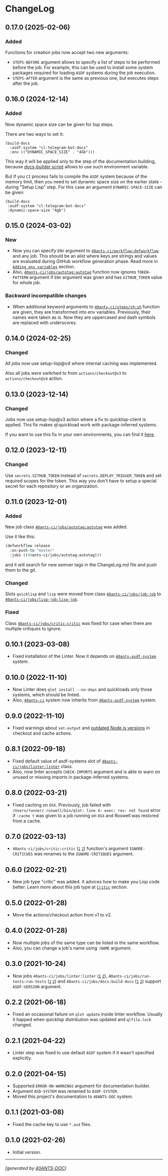 <a id="x-2840ANTS-CI-DOCS-2FCHANGELOG-3A-40CHANGELOG-2040ANTS-DOC-2FLOCATIVES-3ASECTION-29"></a>

# ChangeLog

<a id="x-2840ANTS-CI-DOCS-2FCHANGELOG-3A-3A-7C0-2E17-2E0-7C-2040ANTS-DOC-2FLOCATIVES-3ASECTION-29"></a>

## 0.17.0 (2025-02-06)

<a id="added"></a>

### Added

Functions for creation jobs now accept two new arguments:

* `STEPS-BEFORE` argument allows to specify a list of steps to be performed before the job. For example, this can be used to install some system packages required for loading `ASDF` systems during the job execution.
* `STEPS-AFTER` argument is the same as previous one, but executes steps after the job.

<a id="x-2840ANTS-CI-DOCS-2FCHANGELOG-3A-3A-7C0-2E16-2E0-7C-2040ANTS-DOC-2FLOCATIVES-3ASECTION-29"></a>

## 0.16.0 (2024-12-14)

<a id="added"></a>

### Added

Now dynamic space size can be given for lisp steps.

There are two ways to set it:

```
(build-docs
  :asdf-system "cl-telegram-bot-docs"
  :env (("DYNAMIC_SPACE_SIZE" . "4Gb")))
```
This way it will be applied only to the step of the documentation building,
because [docs-builder script][843b] allows to use
such environment variable.

But if you `CI` process fails to compile the `ASDF` system because of the memory limit,
then you need to set dynamic space size on the earlier state - during "Setup Lisp"
step. For this case an argument `DYNAMIC-SPACE-SIZE` can be given:

```
(build-docs
 :asdf-system "cl-telegram-bot-docs"
 :dynamic-space-size "4gb")
```
<a id="x-2840ANTS-CI-DOCS-2FCHANGELOG-3A-3A-7C0-2E15-2E0-7C-2040ANTS-DOC-2FLOCATIVES-3ASECTION-29"></a>

## 0.15.0 (2024-03-02)

<a id="new"></a>

### New

* Now you can specify `ENV` argument to [`40ants-ci/workflow:defworkflow`][95ea] and any job. This should be an alist where keys are strings and values are evaluated during GitHub workflow generation phase. Read more in [`Adding env variables`][ff55] section.
* Also, [`40ants-ci/jobs/autotag:autotag`][dcc3] function now ignores `TOKEN-PATTERN` argument if `ENV` argument was given and has `GITHUB_TOKEN` value for whole job.

<a id="backward-incompatible-changes"></a>

### Backward incompatible changes

* When additional keyword arguments to [`40ants-ci/steps/sh:sh`][4d70] function are given, they are transformed into env variables. Previously, their names were taken as is. Now they are uppercased and dash symbols are replaced with underscores.

<a id="x-2840ANTS-CI-DOCS-2FCHANGELOG-3A-3A-7C0-2E14-2E0-7C-2040ANTS-DOC-2FLOCATIVES-3ASECTION-29"></a>

## 0.14.0 (2024-02-25)

<a id="changed"></a>

### Changed

All jobs now use setup-lisp@v4 where internal caching was implemented.

Also all jobs were switched to from `actions/checkout@v3` to `actions/checkout@v4` action.

<a id="x-2840ANTS-CI-DOCS-2FCHANGELOG-3A-3A-7C0-2E13-2E0-7C-2040ANTS-DOC-2FLOCATIVES-3ASECTION-29"></a>

## 0.13.0 (2023-12-14)

<a id="changed"></a>

### Changed

Jobs now use setup-lisp@v3 action where a fix to quicklisp-client is applied.
This fix makes ql:quickload work with package-inferred systems.

If you want to use this fix in your own environments, you can find
it [here][64c0].

<a id="x-2840ANTS-CI-DOCS-2FCHANGELOG-3A-3A-7C0-2E12-2E0-7C-2040ANTS-DOC-2FLOCATIVES-3ASECTION-29"></a>

## 0.12.0 (2023-12-11)

<a id="changed"></a>

### Changed

Use `secrets.GITHUB_TOKEN` instead of `secrets.DEPLOY_TRIGGER_TOKEN` and set required scopes for the token.
This way you don't have to setup a special secret for each repository or an organization.

<a id="x-2840ANTS-CI-DOCS-2FCHANGELOG-3A-3A-7C0-2E11-2E0-7C-2040ANTS-DOC-2FLOCATIVES-3ASECTION-29"></a>

## 0.11.0 (2023-12-01)

<a id="added"></a>

### Added

New job class [`40ants-ci/jobs/autotag:autotag`][1b03] was added.

Use it like this:

```lisp
(defworkflow release
  :on-push-to "master"
  :jobs ((40ants-ci/jobs/autotag:autotag)))
```
and it will search for new semver tags in the ChangeLog.md file and push them to the git.

<a id="changed"></a>

### Changed

Slots `quicklisp` and `lisp` were moved from class [`40ants-ci/jobs/job:job`][17c5] to [`40ants-ci/jobs/lisp-job:lisp-job`][2f4c].

<a id="fixed"></a>

### Fixed

Class [`40ants-ci/jobs/critic:critic`][cd00] was fixed for case when there are multiple critiques to ignore.

<a id="x-2840ANTS-CI-DOCS-2FCHANGELOG-3A-3A-7C0-2E10-2E1-7C-2040ANTS-DOC-2FLOCATIVES-3ASECTION-29"></a>

## 0.10.1 (2023-03-08)

* Fixed installation of the Linter. Now it depends on [`40ants-asdf-system`][d2a8] system.

<a id="x-2840ANTS-CI-DOCS-2FCHANGELOG-3A-3A-7C0-2E10-2E0-7C-2040ANTS-DOC-2FLOCATIVES-3ASECTION-29"></a>

## 0.10.0 (2022-11-10)

* Now Linter does `qlot install --no-deps` and quickloads only those systems, which should be linted.
* Also, [`40ants-ci`][b171] system now inherits from [`40ants-asdf-system`][d2a8] system.

<a id="x-2840ANTS-CI-DOCS-2FCHANGELOG-3A-3A-7C0-2E9-2E0-7C-2040ANTS-DOC-2FLOCATIVES-3ASECTION-29"></a>

## 0.9.0 (2022-11-10)

* Fixed warnings about `set-output` and [outdated Node.js versions][22b4] in checkout and cache actions.

<a id="x-2840ANTS-CI-DOCS-2FCHANGELOG-3A-3A-7C0-2E8-2E1-7C-2040ANTS-DOC-2FLOCATIVES-3ASECTION-29"></a>

## 0.8.1 (2022-09-18)

* Fixed default value of asdf-systems slot of [`40ants-ci/jobs/linter:linter`][8918] class.
* Also, now linter accepts `CHECK-IMPORTS` argument and is able to warn on unused or missing imports in package-inferred systems.

<a id="x-2840ANTS-CI-DOCS-2FCHANGELOG-3A-3A-7C0-2E8-2E0-7C-2040ANTS-DOC-2FLOCATIVES-3ASECTION-29"></a>

## 0.8.0 (2022-03-21)

* Fixed caching on `OSX`. Previously, job failed with
`/Users/runner/.roswell/bin/qlot: line 4: exec: ros: not found` error
if `:cache t` was given to a job running on `OSX` and Roswell was restored from a cache.

<a id="x-2840ANTS-CI-DOCS-2FCHANGELOG-3A-3A-7C0-2E7-2E0-7C-2040ANTS-DOC-2FLOCATIVES-3ASECTION-29"></a>

## 0.7.0 (2022-03-13)

* `40ants-ci/jobs/critic:critic` ([`1`][cd00] [`2`][484a]) function's argument `IGNORE-CRITICUES` was
renames to the `IGNORE-CRITIQUES` argument.

<a id="x-2840ANTS-CI-DOCS-2FCHANGELOG-3A-3A-7C0-2E6-2E0-7C-2040ANTS-DOC-2FLOCATIVES-3ASECTION-29"></a>

## 0.6.0 (2022-02-21)

* New job type "critic" was added. It advices how to make you Lisp code better.
Learn more about this job type at [`Critic`][371b] section.

<a id="x-2840ANTS-CI-DOCS-2FCHANGELOG-3A-3A-7C0-2E5-2E0-7C-2040ANTS-DOC-2FLOCATIVES-3ASECTION-29"></a>

## 0.5.0 (2022-01-28)

* Move the actions/checkout action from v1 to v2.

<a id="x-2840ANTS-CI-DOCS-2FCHANGELOG-3A-3A-7C0-2E4-2E0-7C-2040ANTS-DOC-2FLOCATIVES-3ASECTION-29"></a>

## 0.4.0 (2022-01-28)

* Now multiple jobs of the same type can be listed in the same workflow.
* Also, you can change a job's name using `:NAME` argument.

<a id="x-2840ANTS-CI-DOCS-2FCHANGELOG-3A-3A-7C0-2E3-2E0-7C-2040ANTS-DOC-2FLOCATIVES-3ASECTION-29"></a>

## 0.3.0 (2021-10-24)

* Now jobs `40ants-ci/jobs/linter:linter` ([`1`][8918] [`2`][523a]), `40ants-ci/jobs/run-tests:run-tests` ([`1`][6cb7] [`2`][e35d]) and `40ants-ci/jobs/docs:build-docs` ([`1`][1ddb] [`2`][13b8])
support `ASDF-VERSION` argument.

<a id="x-2840ANTS-CI-DOCS-2FCHANGELOG-3A-3A-7C0-2E2-2E2-7C-2040ANTS-DOC-2FLOCATIVES-3ASECTION-29"></a>

## 0.2.2 (2021-06-18)

* Fixed an occasional failure on `qlot update` inside linter workflow.
Usually it happed when quicklisp distribution was updated and `qlfile.lock`
changed.

<a id="x-2840ANTS-CI-DOCS-2FCHANGELOG-3A-3A-7C0-2E2-2E1-7C-2040ANTS-DOC-2FLOCATIVES-3ASECTION-29"></a>

## 0.2.1 (2021-04-22)

* Linter step was fixed to use default
`ASDF` system if it wasn't specified explicitly.

<a id="x-2840ANTS-CI-DOCS-2FCHANGELOG-3A-3A-7C0-2E2-2E0-7C-2040ANTS-DOC-2FLOCATIVES-3ASECTION-29"></a>

## 0.2.0 (2021-04-15)

* Supported `ERROR-ON-WARNINGS` argument for documentation builder.
* Argument `ASD-SYSTEM` was renamed to `ASDF-SYSTEM`.
* Moved this project's documentation to `40ANTS-DOC` system.

<a id="x-2840ANTS-CI-DOCS-2FCHANGELOG-3A-3A-7C0-2E1-2E1-7C-2040ANTS-DOC-2FLOCATIVES-3ASECTION-29"></a>

## 0.1.1 (2021-03-08)

* Fixed the cache key to use `*.asd` files.

<a id="x-2840ANTS-CI-DOCS-2FCHANGELOG-3A-3A-7C0-2E1-2E0-7C-2040ANTS-DOC-2FLOCATIVES-3ASECTION-29"></a>

## 0.1.0 (2021-02-26)

* Initial version.


[d2a8]: /home/runner/work/40ants-asdf-system/40ants-asdf-system/docs/build/#x-28-23A-28-2818-29-20BASE-CHAR-20-2E-20-2240ants-asdf-system-22-29-20ASDF-2FSYSTEM-3ASYSTEM-29
[b171]: https://40ants.com/ci/#x-28-23A-28-289-29-20BASE-CHAR-20-2E-20-2240ants-ci-22-29-20ASDF-2FSYSTEM-3ASYSTEM-29
[1b03]: https://40ants.com/ci/#x-2840ANTS-CI-2FJOBS-2FAUTOTAG-3AAUTOTAG-20CLASS-29
[dcc3]: https://40ants.com/ci/#x-2840ANTS-CI-2FJOBS-2FAUTOTAG-3AAUTOTAG-20FUNCTION-29
[cd00]: https://40ants.com/ci/#x-2840ANTS-CI-2FJOBS-2FCRITIC-3ACRITIC-20CLASS-29
[484a]: https://40ants.com/ci/#x-2840ANTS-CI-2FJOBS-2FCRITIC-3ACRITIC-20FUNCTION-29
[1ddb]: https://40ants.com/ci/#x-2840ANTS-CI-2FJOBS-2FDOCS-3ABUILD-DOCS-20CLASS-29
[13b8]: https://40ants.com/ci/#x-2840ANTS-CI-2FJOBS-2FDOCS-3ABUILD-DOCS-20FUNCTION-29
[17c5]: https://40ants.com/ci/#x-2840ANTS-CI-2FJOBS-2FJOB-3AJOB-20CLASS-29
[8918]: https://40ants.com/ci/#x-2840ANTS-CI-2FJOBS-2FLINTER-3ALINTER-20CLASS-29
[523a]: https://40ants.com/ci/#x-2840ANTS-CI-2FJOBS-2FLINTER-3ALINTER-20FUNCTION-29
[2f4c]: https://40ants.com/ci/#x-2840ANTS-CI-2FJOBS-2FLISP-JOB-3ALISP-JOB-20CLASS-29
[6cb7]: https://40ants.com/ci/#x-2840ANTS-CI-2FJOBS-2FRUN-TESTS-3ARUN-TESTS-20CLASS-29
[e35d]: https://40ants.com/ci/#x-2840ANTS-CI-2FJOBS-2FRUN-TESTS-3ARUN-TESTS-20FUNCTION-29
[4d70]: https://40ants.com/ci/#x-2840ANTS-CI-2FSTEPS-2FSH-3ASH-20FUNCTION-29
[95ea]: https://40ants.com/ci/#x-2840ANTS-CI-2FWORKFLOW-3ADEFWORKFLOW-20-2840ANTS-DOC-2FLOCATIVES-3AMACRO-29-29
[371b]: https://40ants.com/ci/#x-2840ANTS-CI-DOCS-2FINDEX-3A-3A-40CRITIC-2040ANTS-DOC-2FLOCATIVES-3ASECTION-29
[ff55]: https://40ants.com/ci/#x-2840ANTS-CI-DOCS-2FINDEX-3A-3A-40ENV-2040ANTS-DOC-2FLOCATIVES-3ASECTION-29
[22b4]: https://github.blog/changelog/2022-09-22-github-actions-all-actions-will-begin-running-on-node16-instead-of-node12/
[843b]: https://github.com/40ants/docs-builder
[64c0]: https://github.com/40ants/quicklisp-client-fix

* * *
###### [generated by [40ANTS-DOC](https://40ants.com/doc/)]
